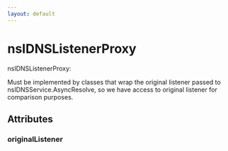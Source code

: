 ```yaml
---
layout: default
---
```


# nsIDNSListenerProxy #
  
nsIDNSListenerProxy:  
  
Must be implemented by classes that wrap the original listener passed to  
nsIDNSService.AsyncResolve, so we have access to original listener for  
comparison purposes.  
  

## Attributes ##

### originalListener ###
